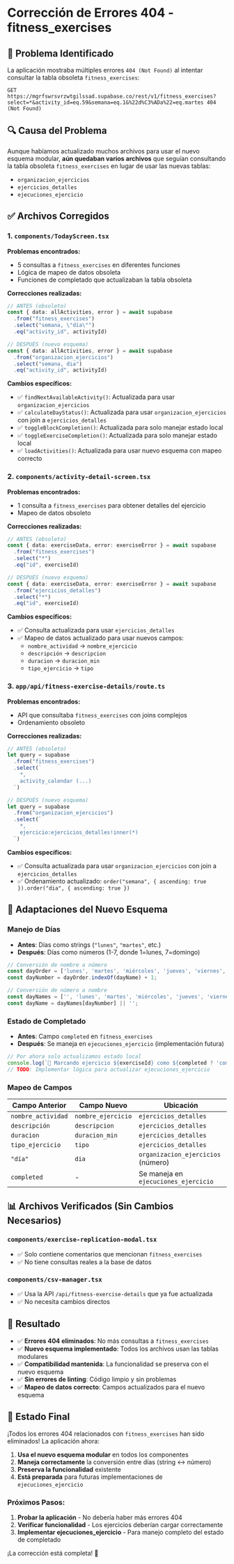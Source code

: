 # Corrección de Errores 404 - fitness_exercises

## 🚨 **Problema Identificado**

La aplicación mostraba múltiples errores `404 (Not Found)` al intentar consultar la tabla obsoleta `fitness_exercises`:

```
GET https://mgrfswrsvrzwtgilssad.supabase.co/rest/v1/fitness_exercises?select=*&activity_id=eq.59&semana=eq.1&%22d%C3%ADa%22=eq.martes 404 (Not Found)
```

## 🔍 **Causa del Problema**

Aunque habíamos actualizado muchos archivos para usar el nuevo esquema modular, **aún quedaban varios archivos** que seguían consultando la tabla obsoleta `fitness_exercises` en lugar de usar las nuevas tablas:
- `organizacion_ejercicios`
- `ejercicios_detalles`
- `ejecuciones_ejercicio`

## ✅ **Archivos Corregidos**

### **1. `components/TodayScreen.tsx`**
**Problemas encontrados:**
- 5 consultas a `fitness_exercises` en diferentes funciones
- Lógica de mapeo de datos obsoleta
- Funciones de completado que actualizaban la tabla obsoleta

**Correcciones realizadas:**
```typescript
// ANTES (obsoleto)
const { data: allActivities, error } = await supabase
  .from("fitness_exercises")
  .select("semana, \"día\"")
  .eq("activity_id", activityId)

// DESPUÉS (nuevo esquema)
const { data: allActivities, error } = await supabase
  .from("organizacion_ejercicios")
  .select("semana, dia")
  .eq("activity_id", activityId)
```

**Cambios específicos:**
- ✅ `findNextAvailableActivity()`: Actualizada para usar `organizacion_ejercicios`
- ✅ `calculateDayStatus()`: Actualizada para usar `organizacion_ejercicios` con join a `ejercicios_detalles`
- ✅ `toggleBlockCompletion()`: Actualizada para solo manejar estado local
- ✅ `toggleExerciseCompletion()`: Actualizada para solo manejar estado local
- ✅ `loadActivities()`: Actualizada para usar nuevo esquema con mapeo correcto

### **2. `components/activity-detail-screen.tsx`**
**Problemas encontrados:**
- 1 consulta a `fitness_exercises` para obtener detalles del ejercicio
- Mapeo de datos obsoleto

**Correcciones realizadas:**
```typescript
// ANTES (obsoleto)
const { data: exerciseData, error: exerciseError } = await supabase
  .from("fitness_exercises")
  .select("*")
  .eq("id", exerciseId)

// DESPUÉS (nuevo esquema)
const { data: exerciseData, error: exerciseError } = await supabase
  .from("ejercicios_detalles")
  .select("*")
  .eq("id", exerciseId)
```

**Cambios específicos:**
- ✅ Consulta actualizada para usar `ejercicios_detalles`
- ✅ Mapeo de datos actualizado para usar nuevos campos:
  - `nombre_actividad` → `nombre_ejercicio`
  - `descripción` → `descripcion`
  - `duracion` → `duracion_min`
  - `tipo_ejercicio` → `tipo`

### **3. `app/api/fitness-exercise-details/route.ts`**
**Problemas encontrados:**
- API que consultaba `fitness_exercises` con joins complejos
- Ordenamiento obsoleto

**Correcciones realizadas:**
```typescript
// ANTES (obsoleto)
let query = supabase
  .from("fitness_exercises")
  .select(`
    *,
    activity_calendar (...)
  `)

// DESPUÉS (nuevo esquema)
let query = supabase
  .from("organizacion_ejercicios")
  .select(`
    *,
    ejercicio:ejercicios_detalles!inner(*)
  `)
```

**Cambios específicos:**
- ✅ Consulta actualizada para usar `organizacion_ejercicios` con join a `ejercicios_detalles`
- ✅ Ordenamiento actualizado: `order("semana", { ascending: true }).order("dia", { ascending: true })`

## 🔄 **Adaptaciones del Nuevo Esquema**

### **Manejo de Días**
- **Antes**: Días como strings (`"lunes"`, `"martes"`, etc.)
- **Después**: Días como números (1-7, donde 1=lunes, 7=domingo)

```typescript
// Conversión de nombre a número
const dayOrder = ['lunes', 'martes', 'miércoles', 'jueves', 'viernes', 'sábado', 'domingo'];
const dayNumber = dayOrder.indexOf(dayName) + 1;

// Conversión de número a nombre
const dayNames = ['', 'lunes', 'martes', 'miércoles', 'jueves', 'viernes', 'sábado', 'domingo'];
const dayName = dayNames[dayNumber] || '';
```

### **Estado de Completado**
- **Antes**: Campo `completed` en `fitness_exercises`
- **Después**: Se maneja en `ejecuciones_ejercicio` (implementación futura)

```typescript
// Por ahora solo actualizamos estado local
console.log(`🔄 Marcando ejercicio ${exerciseId} como ${completed ? 'completado' : 'incompleto'} (estado local)`);
// TODO: Implementar lógica para actualizar ejecuciones_ejercicio
```

### **Mapeo de Campos**
| Campo Anterior | Campo Nuevo | Ubicación |
|---|---|---|
| `nombre_actividad` | `nombre_ejercicio` | `ejercicios_detalles` |
| `descripción` | `descripcion` | `ejercicios_detalles` |
| `duracion` | `duracion_min` | `ejercicios_detalles` |
| `tipo_ejercicio` | `tipo` | `ejercicios_detalles` |
| `"día"` | `dia` | `organizacion_ejercicios` (número) |
| `completed` | - | Se maneja en `ejecuciones_ejercicio` |

## 📊 **Archivos Verificados (Sin Cambios Necesarios)**

### **`components/exercise-replication-modal.tsx`**
- ✅ Solo contiene comentarios que mencionan `fitness_exercises`
- ✅ No tiene consultas reales a la base de datos

### **`components/csv-manager.tsx`**
- ✅ Usa la API `/api/fitness-exercise-details` que ya fue actualizada
- ✅ No necesita cambios directos

## 🎯 **Resultado**

- ✅ **Errores 404 eliminados**: No más consultas a `fitness_exercises`
- ✅ **Nuevo esquema implementado**: Todos los archivos usan las tablas modulares
- ✅ **Compatibilidad mantenida**: La funcionalidad se preserva con el nuevo esquema
- ✅ **Sin errores de linting**: Código limpio y sin problemas
- ✅ **Mapeo de datos correcto**: Campos actualizados para el nuevo esquema

## 🚀 **Estado Final**

¡Todos los errores 404 relacionados con `fitness_exercises` han sido eliminados! La aplicación ahora:

1. **Usa el nuevo esquema modular** en todos los componentes
2. **Maneja correctamente** la conversión entre días (string ↔ número)
3. **Preserva la funcionalidad** existente
4. **Está preparada** para futuras implementaciones de `ejecuciones_ejercicio`

### **Próximos Pasos:**
1. **Probar la aplicación** - No debería haber más errores 404
2. **Verificar funcionalidad** - Los ejercicios deberían cargar correctamente
3. **Implementar ejecuciones_ejercicio** - Para manejo completo del estado de completado

¡La corrección está completa! 🎉

































